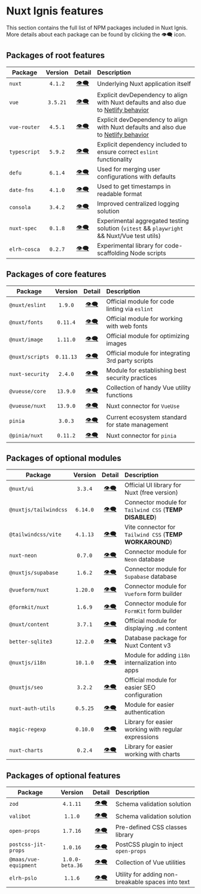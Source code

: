 # Nuxt Ignis features

This section contains the full list of NPM packages included in Nuxt Ignis. More details about each package can be found by clicking the 👁️‍🗨️ icon.

## Packages of root features

| Package | Version | Detail | Description |
| --- | :---: | :---: | :-- |
| `nuxt` | `4.1.2` | [👁️‍🗨️](/3-10-features-nuxt) | Underlying Nuxt application itself |
| `vue` | `3.5.21` | [👁️‍🗨️](/3-10-features-nuxt)  | Explicit devDependency to align with Nuxt defaults and also due to [Netlify behavior](https://github.com/nuxt/nuxt/discussions/30187) |
| `vue-router` | `4.5.1` | [👁️‍🗨️](/3-10-features-nuxt)  | Explicit devDependency to align with Nuxt defaults and also due to [Netlify behavior](https://github.com/nuxt/nuxt/discussions/30187) |
| `typescript` | `5.9.2` | [👁️‍🗨️](/3-9-features-devex.html#eslint) | Explicit dependency included to ensure correct `eslint` functionality |
| `defu` | `6.1.4` | [👁️‍🗨️](/2-1-configuration.html#defu-merge) | Used for merging user configurations with defaults |
| `date-fns` | `4.1.0` | [👁️‍🗨️](/3-9-features-devex.html#logging) | Used to get timestamps in readable format |
| `consola` | `3.4.2` | [👁️‍🗨️](/3-9-features-devex.html#logging) | Improved centralized logging solution |
| `nuxt-spec` | `0.1.8` | [👁️‍🗨️](/5-1-contributing.html#testing) | Experimental aggregated testing solution (`vitest` && `playwright` && Nuxt/Vue test utils) |
| `elrh-cosca` | `0.2.7` | [👁️‍🗨️](/3-9-features-devex.html#cli-tools) | Experimental library for code-scaffolding Node scripts |

## Packages of core features

| Package | Version | Detail | Description |
| --- | :---: | :---: | :-- |
| `@nuxt/eslint` | `1.9.0` | [👁️‍🗨️](/3-9-features-devex.html#eslint) | Official module for code linting via `eslint` |
| `@nuxt/fonts` | `0.11.4` | [👁️‍🗨️](/3-8-features-performance.html#nuxt-fonts) | Official module for working with web fonts |
| `@nuxt/image` | `1.11.0` | [👁️‍🗨️](/3-8-features-performance.html#nuxt-image) | Official module for optimizing images |
| `@nuxt/scripts` | `0.11.13` | [👁️‍🗨️](/3-8-features-performance.html#nuxt-scripts) | Official module for integrating 3rd party scripts |
| `nuxt-security` | `2.4.0` | [👁️‍🗨️](/3-9-features-devex.html#nuxt-security) | Module for establishing best security practices |
| `@vueuse/core` | `13.9.0` | [👁️‍🗨️](/3-7-features-utils.html#vueuse) | Collection of handy Vue utility functions |
| `@vueuse/nuxt` | `13.9.0` | [👁️‍🗨️](/3-7-features-utils.html#vueuse) | Nuxt connector for `VueUse` |
| `pinia` | `3.0.3` | [👁️‍🗨️](/3-8-features-performance.html#pinia) | Current ecosystem standard for state management |
| `@pinia/nuxt` | `0.11.2` | [👁️‍🗨️](/3-8-features-performance.html#pinia) | Nuxt connector for `pinia` |

## Packages of optional modules

| Package | Version | Detail | Description |
| --- | :---: | :---: | :-- |
| `@nuxt/ui` | `3.3.4` | [👁️‍🗨️](/3-2-features-ui.html#nuxt-ui) | Official UI library for Nuxt (free version) |
| `@nuxtjs/tailwindcss` | `6.14.0` | [👁️‍🗨️](/3-2-features-ui.html#tailwind-css) | Connector module for `Tailwind CSS` (**TEMP DISABLED**) |
| `@tailwindcss/vite` | `4.1.13` | [👁️‍🗨️](/3-2-features-ui.html#tailwind-css) | Vite connector for `Tailwind CSS` (**TEMP WORKAROUND**) |
| `nuxt-neon` | `0.7.0` | [👁️‍🗨️](/3-3-features-db.html#neon) | Connector module for `Neon` database |
| `@nuxtjs/supabase` | `1.6.2` | [👁️‍🗨️](/3-3-features-db.html#supabase) | Connector module for `Supabase` database |
| `@vueform/nuxt` | `1.20.0` | [👁️‍🗨️](/3-4-features-forms.html#vueform) | Connector module for `Vueform` form builder |
| `@formkit/nuxt` | `1.6.9` | [👁️‍🗨️](/3-4-features-forms.html#formkit) | Connector module for `FormKit` form builder |
| `@nuxt/content` | `3.7.1` | [👁️‍🗨️](/3-6-features-content.html#nuxt-content) | Official module for displaying `.md` content |
| `better-sqlite3` | `12.2.0` | [👁️‍🗨️](/3-6-features-content.html#nuxt-content) | Database package for Nuxt Content v3 |
| `@nuxtjs/i18n` | `10.1.0` | [👁️‍🗨️](/3-6-features-content.html#i18n) | Module for adding `i18n` internalization into apps |
| `@nuxtjs/seo` | `3.2.2` | [👁️‍🗨️](/3-7-features-utils.html#nuxt-seo) | Official module for easier SEO configuration |
| `nuxt-auth-utils` | `0.5.25` | [👁️‍🗨️](/3-7-features-utils.html#nuxt-auth-utils) | Module for easier authentication |
| `magic-regexp` | `0.10.0` | [👁️‍🗨️](/3-7-features-utils.html#magic-regexp) | Library for easier working with regular expressions |
| `nuxt-charts` | `0.2.4` | [👁️‍🗨️](/3-2-features-ui.html#nuxt-charts) | Library for easier working with charts |

## Packages of optional features

| Package | Version | Detail | Description |
| --- | :---: | :---: | :-- |
| `zod` | `4.1.11` | [👁️‍🗨️](/3-5-features-validation.html#zod) | Schema validation solution |
| `valibot` | `1.1.0` | [👁️‍🗨️](/3-5-features-validation.html#valibot) | Schema validation solution |
| `open-props` | `1.7.16` | [👁️‍🗨️](/3-2-features-ui.html#open-props) | Pre-defined CSS classes library |
| `postcss-jit-props` | `1.0.16` | [👁️‍🗨️](/3-2-features-ui.html#open-props) | PostCSS plugin to inject `open-props` |
| `@maas/vue-equipment` | `1.0.0-beta.36` | [👁️‍🗨️](/3-7-features-utils.html#vueequipment) | Collection of Vue utilities |
| `elrh-pslo` | `1.1.6` | [👁️‍🗨️](/3-6-features-content.html#pslo) | Utility for adding non-breakable spaces into text |
